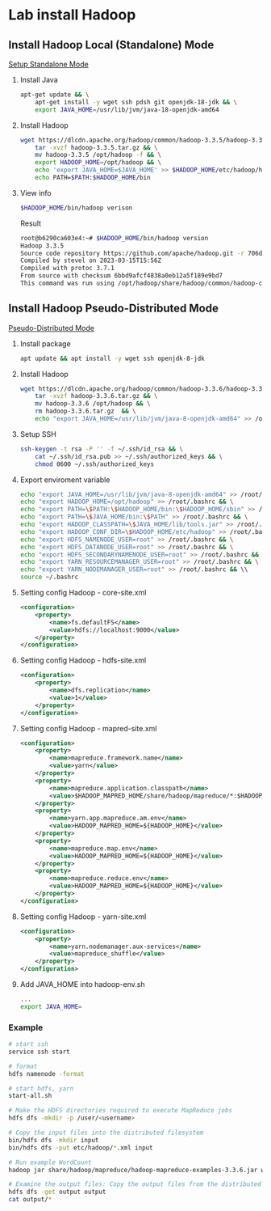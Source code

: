 # Lab install Hadoop

## Install Hadoop Local (Standalone) Mode

[Setup Standalone Mode](https://hadoop.apache.org/docs/stable/hadoop-project-dist/hadoop-common/SingleCluster.html#Standalone_Operation)

1. Install Java

    ```bash
    apt-get update && \
        apt-get install -y wget ssh pdsh git openjdk-18-jdk && \
        export JAVA_HOME=/usr/lib/jvm/java-18-openjdk-amd64
    ```

2. Install Hadoop

    ```bash
    wget https://dlcdn.apache.org/hadoop/common/hadoop-3.3.5/hadoop-3.3.5.tar.gz && \
        tar -xvzf hadoop-3.3.5.tar.gz && \
        mv hadoop-3.3.5 /opt/hadoop -f && \
        export HADOOP_HOME=/opt/hadoop && \
        echo 'export JAVA_HOME=$JAVA_HOME' >> $HADOOP_HOME/etc/hadoop/hadoop-env.sh && \
        echo PATH=$PATH:$HADOOP_HOME/bin
    ```

3. View info

    ```bash
    $HADOOP_HOME/bin/hadoop verison
    ```

    Result

    ```bash
    root@b6290ca603e4:~# $HADOOP_HOME/bin/hadoop version 
    Hadoop 3.3.5
    Source code repository https://github.com/apache/hadoop.git -r 706d88266abcee09ed78fbaa0ad5f74d818ab0e9
    Compiled by stevel on 2023-03-15T15:56Z
    Compiled with protoc 3.7.1
    From source with checksum 6bbd9afcf4838a0eb12a5f189e9bd7
    This command was run using /opt/hadoop/share/hadoop/common/hadoop-common-3.3.5.jar
    ```

## Install Hadoop Pseudo-Distributed Mode

[Pseudo-Distributed Mode](https://hadoop.apache.org/docs/stable/hadoop-project-dist/hadoop-common/SingleCluster.html#Pseudo-Distributed_Operation)

1. Install package

    ```bash
    apt update && apt install -y wget ssh openjdk-8-jdk
    ```

2. Install Hadoop

    ```bash
    wget https://dlcdn.apache.org/hadoop/common/hadoop-3.3.6/hadoop-3.3.6.tar.gz && \
        tar -xvzf hadoop-3.3.6.tar.gz && \
        mv hadoop-3.3.6 /opt/hadoop && \
        rm hadoop-3.3.6.tar.gz  && \
        echo "export JAVA_HOME=/usr/lib/jvm/java-8-openjdk-amd64" >> /opt/hadoop/etc/hadoop/hadoop-env.sh

    ```

3. Setup SSH

    ```bash
    ssh-keygen -t rsa -P '' -f ~/.ssh/id_rsa && \
        cat ~/.ssh/id_rsa.pub >> ~/.ssh/authorized_keys && \
        chmod 0600 ~/.ssh/authorized_keys
    ```

4. Export enviroment variable

    ```bash
    echo "export JAVA_HOME=/usr/lib/jvm/java-8-openjdk-amd64" >> /root/.bashrc && \
    echo "export HADOOP_HOME=/opt/hadoop" >> /root/.bashrc && \
    echo "export PATH=\$PATH:\$HADOOP_HOME/bin:\$HADOOP_HOME/sbin" >> /root/.bashrc && \
    echo "export PATH=\$JAVA_HOME/bin:\$PATH" >> /root/.bashrc && \
    echo "export HADOOP_CLASSPATH=\$JAVA_HOME/lib/tools.jar" >> /root/.bashrc && \
    echo "export HADOOP_CONF_DIR=\$HADOOP_HOME/etc/hadoop" >> /root/.bashrc && \
    echo "export HDFS_NAMENODE_USER=root" >> /root/.bashrc && \
    echo "export HDFS_DATANODE_USER=root" >> /root/.bashrc && \
    echo "export HDFS_SECONDARYNAMENODE_USER=root" >> /root/.bashrc && \
    echo "export YARN_RESOURCEMANAGER_USER=root" >> /root/.bashrc && \
    echo "export YARN_NODEMANAGER_USER=root" >> /root/.bashrc && \\
    source ~/.bashrc
    ```

5. Setting config Hadoop - core-site.xml

    ```xml
    <configuration>
        <property>
            <name>fs.defaultFS</name>
            <value>hdfs://localhost:9000</value>
        </property>
    </configuration>
    ```

6. Setting config Hadoop - hdfs-site.xml

    ```xml
    <configuration>
        <property>
            <name>dfs.replication</name>
            <value>1</value>
        </property>
    </configuration>
    ```

7. Setting config Hadoop - mapred-site.xml

    ```xml
    <configuration>
        <property>
            <name>mapreduce.framework.name</name>
            <value>yarn</value>
        </property>
        <property>
            <name>mapreduce.application.classpath</name>
            <value>$HADOOP_MAPRED_HOME/share/hadoop/mapreduce/*:$HADOOP_MAPRED_HOME/share/hadoop/mapreduce/lib/*</value>
        </property>
        <property>
            <name>yarn.app.mapreduce.am.env</name>
            <value>HADOOP_MAPRED_HOME=${HADOOP_HOME}</value>
        </property>
        <property>
            <name>mapreduce.map.env</name>
            <value>HADOOP_MAPRED_HOME=${HADOOP_HOME}</value>
        </property>
        <property>
            <name>mapreduce.reduce.env</name>
            <value>HADOOP_MAPRED_HOME=${HADOOP_HOME}</value>
        </property>
    </configuration>
    ```

8. Setting config Hadoop - yarn-site.xml

    ```xml
    <configuration>
        <property>
            <name>yarn.nodemanager.aux-services</name>
            <value>mapreduce_shuffle</value>
        </property>
    </configuration>
    ```

9. Add JAVA_HOME into hadoop-env.sh

    ```bash
    ...
    export JAVA_HOME=
    ```

### Example

```bash
# start ssh
service ssh start

# format
hdfs namenode -format

# start hdfs, yarn
start-all.sh

# Make the HDFS directories required to execute MapReduce jobs
hdfs dfs -mkdir -p /user/<username>

# Copy the input files into the distributed filesystem
bin/hdfs dfs -mkdir input
bin/hdfs dfs -put etc/hadoop/*.xml input

# Run example WordCount
hadoop jar share/hadoop/mapreduce/hadoop-mapreduce-examples-3.3.6.jar wordcount input output

# Examine the output files: Copy the output files from the distributed filesystem to the local filesystem and examine them
hdfs dfs -get output output
cat output/*
```
